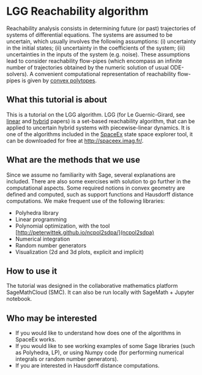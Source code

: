 # LGG Reachability algorithm
Reachability analysis consists in determining future (or past) trajectories of systems of differential equations. The systems are assumed to be uncertain, which usually involves the following assumptions: (i) uncertainty in the initial states; (ii) uncertainty in the coefficients of the system; (iii) uncertainties in the inputs of the system (e.g. noise). These assumptions lead to consider reachability flow-pipes (which encompass an infinite number of trajectories obtained by the numeric solution of usual ODE-solvers). A convenient computational representation of reachability flow-pipes is given by [convex polytopes](https://en.wikipedia.org/wiki/Convex_polytope).  

## What this tutorial is about 

This is a tutorial on the LGG algorithm. LGG (for Le Guernic-Girard, see [linear](http://www.sciencedirect.com/science/article/pii/S1751570X09000387) and [hybrid](http://link.springer.com/chapter/10.1007/978-3-642-02658-4_40) papers) is a set-based reachability algorithm, that can be applied to uncertain hybrid systems with piecewise-linear dynamics. It is one of the algorithms included in the [SpaceEx](http://spaceex.imag.fr/) state space explorer tool, it can be downloaded for free at http://spaceex.imag.fr/. 

## What are the methods that we use 

Since we assume no familiarity with Sage, several explanations are included. There are also some exercises with solution to go further in the computational aspects. Some required notions in convex geometry are defined and computed, such as support functions and Hausdorff distance computations. We make frequent use of the following libraries:
* Polyhedra library 
* Linear programming
* Polynomial optimization, with the tool [http://peterwittek.github.io/ncpol2sdpa/](ncpol2sdpa)
* Numerical integration
* Random number generators
* Visualization (2d and 3d plots, explicit and implicit)

## How to use it 

The tutorial was designed in the collaborative mathematics platform SageMathCloud (SMC). It can also be run locally with SageMath + Jupyter notebook. 

## Who may be interested 

* If you would like to understand how does one of the algorithms in SpaceEx works.
* If you would like to see working examples of some Sage libraries (such as Polyhedra, LP), or using Numpy code (for performing numerical integrals or random number generators).
* If you are interested in Hausdorff distance computations.
